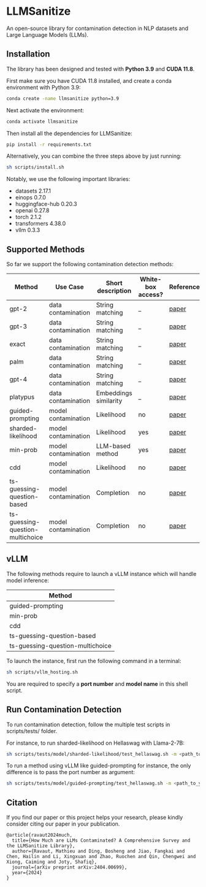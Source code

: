 # LLMSanitize
An open-source library for contamination detection in NLP datasets and Large Language Models (LLMs).  

## Installation
The library has been designed and tested with **Python 3.9** and **CUDA 11.8**.  

First make sure you have CUDA 11.8 installed, and create a conda environment with Python 3.9: 
```bash
conda create -name llmsanitize python=3.9
```

Next activate the environment:
```bash
conda activate llmsanitize
```

Then install all the dependencies for LLMSanitize:
```bash
pip install -r requirements.txt
```

Alternatively, you can combine the three steps above by just running:  
```bash
sh scripts/install.sh
```

Notably, we use the following important libraries:
- datasets 2.17.1
- einops 0.7.0
- huggingface-hub 0.20.3
- openai 0.27.8
- torch 2.1.2
- transformers 4.38.0
- vllm 0.3.3

## Supported Methods
So far we support the following contamination detection methods:

| **Method** | **Use Case** | **Short description** | **White-box access?** | **Reference** |  
|-----------------------------------|---|---|---|---|
| gpt-2 | data contamination | String matching | _ | [paper](https://d4mucfpksywv.cloudfront.net/better-language-models/language_models_are_unsupervised_multitask_learners.pdf) |
| gpt-3 | data contamination | String matching | _ | [paper](https://arxiv.org/abs/2005.14165) |
| exact | data contamination | String matching | _ | [paper](https://arxiv.org/abs/2104.08758) |
| palm | data contamination | String matching | _ | [paper](https://arxiv.org/abs/2204.02311) |
| gpt-4 | data contamination | String matching | _ | [paper](https://arxiv.org/abs/2303.08774) |
| platypus | data contamination | Embeddings similarity | _ | [paper](https://arxiv.org/abs/2308.07317) |
| guided-prompting | model contamination | Likelihood | no | [paper](https://arxiv.org/abs/2308.08493) |
| sharded-likelihood | model contamination | Likelihood | yes | [paper](https://arxiv.org/abs/2310.17623) |
| min-prob | model contamination | LLM-based method | yes | [paper](https://arxiv.org/abs/2310.16789) |
| cdd | model contamination | Likelihood | no | [paper](https://arxiv.org/abs/2402.15938) |
| ts-guessing-question-based | model contamination | Completion | no | [paper](https://arxiv.org/abs/2311.09783) |
| ts-guessing-question-multichoice | model contamination | Completion | no | [paper](https://arxiv.org/abs/2311.09783) |

## vLLM
The following methods require to launch a vLLM instance which will handle model inference:

| **Method** | 
|---|
| guided-prompting |
| min-prob |
| cdd |
| ts-guessing-question-based |
| ts-guessing-question-multichoice |

To launch the instance, first run the following command in a terminal: 
```bash
sh scripts/vllm_hosting.sh
```
You are required to specify a **port number** and **model name** in this shell script. 

## Run Contamination Detection
To run contamination detection, follow the multiple test scripts in scripts/tests/ folder.  

For instance, to run sharded-likelihood on Hellaswag with Llama-2-7B:
```bash
sh scripts/tests/model/sharded-likelihood/test_hellaswag.sh -m <path_to_your_llama-2-7b_folder> 
```

To run a method using vLLM like guided-prompting for instance, the only difference is to pass the port number as argument:
```bash
sh scripts/tests/model/guided-prompting/test_hellaswag.sh -m <path_to_your_llama-2-7b_folder> -p <port_number_from_your_vllm_instance>
```


## Citation

If you find our paper or this project helps your research, please kindly consider citing our paper in your publication.


```
@article{ravaut2024much,
  title={How Much are LLMs Contaminated? A Comprehensive Survey and the LLMSanitize Library},
  author={Ravaut, Mathieu and Ding, Bosheng and Jiao, Fangkai and Chen, Hailin and Li, Xingxuan and Zhao, Ruochen and Qin, Chengwei and Xiong, Caiming and Joty, Shafiq},
  journal={arXiv preprint arXiv:2404.00699},
  year={2024}
}
```
